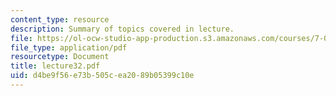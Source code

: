 ```yaml
---
content_type: resource
description: Summary of topics covered in lecture.
file: https://ol-ocw-studio-app-production.s3.amazonaws.com/courses/7-03-genetics-fall-2004/d4be9f56e73b505cea2089b05399c10e_lecture32.pdf
file_type: application/pdf
resourcetype: Document
title: lecture32.pdf
uid: d4be9f56-e73b-505c-ea20-89b05399c10e
---
```

